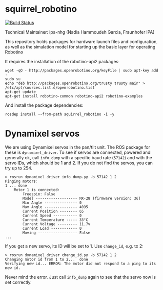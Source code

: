 squirrel_robotino
=================
[![Build Status](https://magnum.travis-ci.com/squirrel-project/squirrel_robotino.svg?token=3yXoCRsCegowgzzpPuqw)](https://magnum.travis-ci.com/squirrel-project/squirrel_robotino)

Technical Maintainer: ipa-nhg (Nadia Hammoudeh Garcia, Fraunhofer IPA)

This repository holds packages for hardware launch files and configuration, as well as the simulation model for starting up the basic layer for operating Robotino

It requires the installation of the robotino-api2 packages:
```
wget -qO - http://packages.openrobotino.org/keyFile | sudo apt-key add -
sudo su
echo "deb http://packages.openrobotino.org/trusty trusty main" > /etc/apt/sources.list.d/openrobotino.list
apt-get update
apt-get install robotino-common robotino-api2 robotino-examples
```
And install the package dependencies:
```
rosdep install --from-path squirrel_robotino -i -y
```

# Dynamixel servos
We are using Dynamixel servos in the pan/tilt unit. The ROS package for these is `dynamixel_driver`. To see if servos are connected, powered and generally ok, call `info_dump` with a specific baud rate (`57142`) and with the servo IDs, which should be 1 and 2. If you do not find the servos, you can try up to 254.
```
> rosrun dynamixel_driver info_dump.py -b 57142 1 2
Pinging motors:
1 ... done
    Motor 1 is connected:
        Freespin: False
        Model ------------------- MX-28 (firmware version: 36)
        Min Angle --------------- 0
        Max Angle --------------- 4095
        Current Position -------- 65
        Current Speed ----------- 0
        Current Temperature ----- 33°C
        Current Voltage --------- 11.7v
        Current Load ------------ 0
        Moving ------------------ False
...
```

If you get a new servo, its ID will be set to 1. Use `change_id`, e.g. to 2:
```
> rosrun dynamixel_driver change_id.py -b 57142 1 2
Changing motor id from 1 to 2...  done
Verifying new id... ERROR: The motor did not respond to a ping to its new id.
```
Never mind the error. Just call `info_dump` again to see that the servo now is set correctly.
